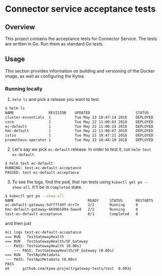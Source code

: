 # Connector service acceptance tests

## Overview

This project contains the acceptance tests for Connector Service.
The tests are written in Go. Run them as standard Go tests.

## Usage

This section provides information on building and versioning of the Docker image, as well as configuring the Kyma.

### Running locally

1. `helm ls` and pick a release you want to test.
```sh
$ helm ls
NAME               	REVISION	UPDATED                 	STATUS  	CHART                        	NAMESPACE
cluster-essentials 	1       	Tue May 22 10:47:14 2018	DEPLOYED	kyma-cluster-essentials-0.0.1	kyma-system
core               	2       	Tue May 22 11:00:03 2018	DEPLOYED	core-0.0.1                   	kyma-system
ec-default         	1       	Tue May 22 11:00:24 2018	DEPLOYED	gateway-0.0.1                	kyma-integration
hmc-default        	1       	Tue May 22 11:00:07 2018	DEPLOYED	gateway-0.0.1                	kyma-integration
istio              	1       	Tue May 22 10:47:21 2018	DEPLOYED	istio-0.5.1                  	istio-system
prometheus-operator	1       	Tue May 22 10:48:10 2018	DEPLOYED	prometheus-operator-0.18.1   	kyma-system
```

2. Let's say we pick `ec-default` release. In order to test it, run `helm test ec-default`.
```sh
$ helm test ec-default
RUNNING: test-ec-default-acceptance
PASSED: test-ec-default-acceptance
```

3. To see the logs, find the pod, that ran tests using `kubectl get po --show-all`. It'll be in `Completed` state.
```sh
$ kubectl get po --show-all
NAME                                  READY     STATUS      RESTARTS   AGE
ec-default-gateway-5dffff49f-drr7n    2/2       Running     0          1h
hmc-default-gateway-669965894-5wwv8   2/2       Running     0          3h
test-ec-default-acceptance            0/1       Completed   0          7m # <<<<<< this one
```

and then just

```sh
kci logs test-ec-default-acceptance
=== RUN   TestGatewayHealth
=== RUN   TestGatewayHealth/SF_Gateway
--- PASS: TestGatewayHealth (0.00s)
    --- PASS: TestGatewayHealth/SF_Gateway (0.00s)
=== RUN   TestApiMetadata
--- PASS: TestApiMetadata (0.00s)
PASS
ok  	github.com/kyma-project/gateway-tests/test	0.003s
```
